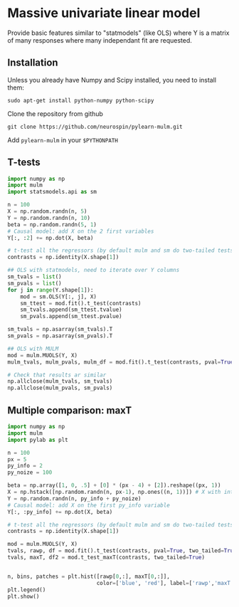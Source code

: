 Massive univariate linear model
===============================

Provide basic features similar to "statmodels" (like OLS) where Y is a matrix of
many responses where many independant fit are requested.


Installation
------------
Unless you already have Numpy and Scipy installed, you need to install them:

```
sudo apt-get install python-numpy python-scipy
```

Clone the repository from github
```
git clone https://github.com/neurospin/pylearn-mulm.git
```

Add `pylearn-mulm` in your `$PYTHONPATH`

T-tests
-------


```python
import numpy as np
import mulm
import statsmodels.api as sm

n = 100
X = np.random.randn(n, 5)
Y = np.random.randn(n, 10)
beta = np.random.randn(5, 1)
# Causal model: add X on the 2 first variables
Y[:, :2] += np.dot(X, beta)

# t-test all the regressors (by default mulm and sm do two-tailed tests)
contrasts = np.identity(X.shape[1])

## OLS with statmodels, need to iterate over Y columns
sm_tvals = list()
sm_pvals = list()
for j in range(Y.shape[1]):
    mod = sm.OLS(Y[:, j], X)
    sm_ttest = mod.fit().t_test(contrasts)
    sm_tvals.append(sm_ttest.tvalue)
    sm_pvals.append(sm_ttest.pvalue)

sm_tvals = np.asarray(sm_tvals).T
sm_pvals = np.asarray(sm_pvals).T

## OLS with MULM
mod = mulm.MUOLS(Y, X)
mulm_tvals, mulm_pvals, mulm_df = mod.fit().t_test(contrasts, pval=True, two_tailed=True)

# Check that results ar similar
np.allclose(mulm_tvals, sm_tvals)
np.allclose(mulm_pvals, sm_pvals)
```

Multiple comparison: maxT
-------------------------


```python
import numpy as np
import mulm
import pylab as plt

n = 100
px = 5
py_info = 2
py_noize = 100

beta = np.array([1, 0, .5] + [0] * (px - 4) + [2]).reshape((px, 1))
X = np.hstack([np.random.randn(n, px-1), np.ones((n, 1))]) # X with intercept
Y = np.random.randn(n, py_info + py_noize)
# Causal model: add X on the first py_info variable
Y[:, :py_info] += np.dot(X, beta)

# t-test all the regressors (by default mulm and sm do two-tailed tests)
contrasts = np.identity(X.shape[1])

mod = mulm.MUOLS(Y, X)
tvals, rawp, df = mod.fit().t_test(contrasts, pval=True, two_tailed=True)
tvals, maxT, df2 = mod.t_test_maxT(contrasts, two_tailed=True)


n, bins, patches = plt.hist([rawp[0,:], maxT[0,:]],
                            color=['blue', 'red'], label=['rawp','maxT'])
plt.legend()
plt.show()
```

